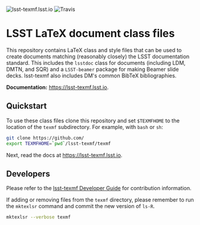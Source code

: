 ![lsst-texmf.lsst.io](https://img.shields.io/badge/lsst--texmf-lsst.io-blue.svg "Documentaton") ![Travis](https://img.shields.io/travis/USER/REPO/BRANCH.svg "Build status")

# LSST LaTeX document class files

This repository contains LaTeX class and style files that can be used to create documents matching (reasonably closely) the LSST documentation standard.
This includes the `lsstdoc` class for documents (including LDM, DMTN, and SQR) and a `LSST-beamer` package for making Beamer slide decks.
lsst-texmf also includes DM's common BibTeX bibliographies.

**Documentation:** https://lsst-texmf.lsst.io.

## Quickstart

To use these class files clone this repository and set `$TEXMFHOME` to the location of the `texmf` subdirectory.
For example, with `bash` or `sh`:

```bash
git clone https://github.com/
export TEXMFHOME=`pwd`/lsst-texmf/texmf
```

Next, read the docs at https://lsst-texmf.lsst.io.

## Developers

Please refer to the [lsst-texmf Developer Guide](https://lsst-texmf.lsst.io/developer.html) for contribution information.

If adding or removing files from the `texmf` directory, please remember to run the `mktexlsr` command and commit the new version of `ls-R`.

```bash
mktexlsr --verbose texmf
```
